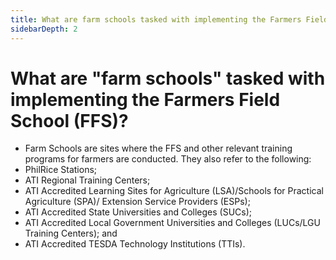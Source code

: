 ```yaml
---
title: What are farm schools tasked with implementing the Farmers Field School FFS?
sidebarDepth: 2
---
```


# What are "farm schools" tasked with implementing the Farmers Field School (FFS)?


 - Farm Schools are sites where the FFS and other relevant training programs for farmers are conducted. They also refer to the following:
 - PhilRice Stations;
 - ATI Regional Training Centers;
 - ATI Accredited Learning Sites for Agriculture (LSA)/Schools for Practical Agriculture (SPA)/ Extension Service Providers (ESPs);
 - ATI Accredited State Universities and Colleges (SUCs);
 - ATI Accredited Local Government Universities and Colleges (LUCs/LGU Training Centers); and
 - ATI Accredited TESDA Technology Institutions (TTIs).
